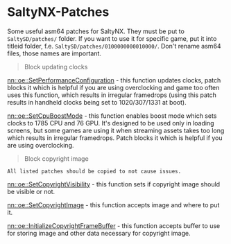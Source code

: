 # SaltyNX-Patches
Some useful asm64 patches for SaltyNX. They must be put to `SaltySD/patches/` folder. If you want to use it for specific game, put it into titleid folder, f.e. `SaltySD/patches/0100000000010000/`. Don't rename asm64 files, those names are important.

> Block updating clocks

[nn::oe::SetPerformanceConfiguration](BlockUpdatingClocks/_ZN2nn2oe27SetPerformanceConfigurationENS0_15PerformanceModeEi.asm64) - this function updates clocks, patch blocks it which is helpful if you are using overclocking and game too often uses this function, which results in irregular framedrops (using this patch results in handheld clocks being set to 1020/307/1331 at boot).

[nn::oe::SetCpuBoostMode](BlockUpdatingClocks/_ZN2nn2oe15SetCpuBoostModeENS0_12CpuBoostModeE.asm64) - this function enables boost mode which sets clocks to 1785 CPU and 76 GPU. It's designed to be used only in loading screens, but some games are using it when streaming assets takes too long which results in irregular framedrops. Patch blocks it which is helpful if you are using overclocking.

> Block copyright image

`All listed patches should be copied to not cause issues.`

[nn::oe::SetCopyrightVisibility](BlockCopyrightImage/_ZN2nn2oe22SetCopyrightVisibilityEb.asm64) - this function sets if copyright image should be visible or not.

[nn::oe::SetCopyrightImage](BlockCopyrightImage/_ZN2nn2oe17SetCopyrightImageEPKvmiiiiNS0_16WindowOriginModeE.asm64) - this function accepts image and where to put it.

[nn::oe::InitializeCopyrightFrameBuffer](BlockCopyrightImage/_ZN2nn2oe30InitializeCopyrightFrameBufferEPvm.asm64) - this function accepts buffer to use for storing image and other data necessary for copyright image.
